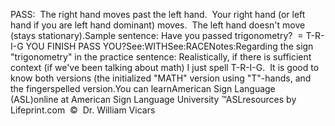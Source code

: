 PASS:  The right hand moves past the left hand.  
Your right hand (or left hand if you are left hand dominant) moves.  The 
left hand doesn't move (stays stationary).Sample sentence:
Have you passed trigonometry?  = T-R-I-G YOU FINISH PASS YOU?See:WITHSee:RACENotes:Regarding the sign "trigonometry" in the practice sentence: 
Realistically, if there is sufficient context (if we've been talking 
about math) I just spell T-R-I-G.  It is good to know both 
versions (the initialized "MATH" version using "T"-hands, and the 
fingerspelled version.You can learnAmerican Sign Language (ASL)online at American Sign Language University ™ASLresources by Lifeprint.com  ©  Dr. William Vicars